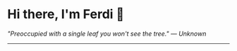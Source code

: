 <h1>Hi there, I'm Ferdi 👋</h1>

<p><em>
  "Preoccupied with a single leaf you won't see the tree." — Unknown
</em></p>

---
